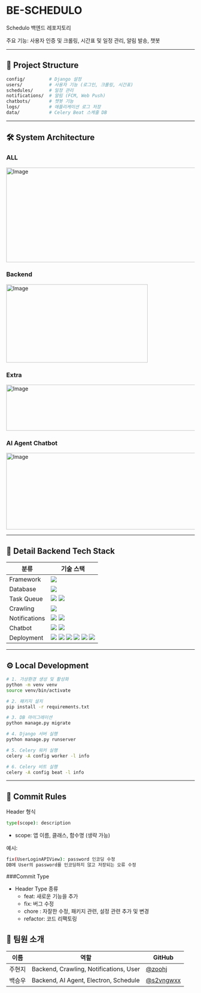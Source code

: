 # BE-SCHEDULO
Schedulo 백엔드 레포지토리

주요 기능: 사용자 인증 및 크롤링, 시간표 및 일정 관리, 알림 발송, 챗봇

---

## 📂 Project Structure
```bash
config/         # Django 설정
users/          # 사용자 기능 (로그인, 크롤링, 시간표)
schedules/      # 일정 관리
notifications/  # 알림 (FCM, Web Push)
chatbots/       # 챗봇 기능
logs/           # 애플리케이션 로그 저장
data/           # Celery Beat 스케줄 DB
```
---
## 🛠️ System Architecture
### ALL
<img width="538" height="253" alt="Image" src="https://github.com/user-attachments/assets/f7071dc8-3196-4066-9de2-bc9dac8b07e8" />

### Backend
<img width="378" height="209" alt="Image" src="https://github.com/user-attachments/assets/b20e8593-9916-40c8-aba8-1207ef76b6d0" />

### Extra
<img width="536" height="123" alt="Image" src="https://github.com/user-attachments/assets/8b53efab-500b-49f3-9618-44460883daff" />


### AI Agent Chatbot
<img width="515" height="205" alt="Image" src="https://github.com/user-attachments/assets/b2a302bc-c315-4efb-9dec-ca9ab6b1ca95" />


---
## 🚀 Detail Backend Tech Stack

<table> <thead> <tr> <th>분류</th> <th>기술 스택</th> </tr> </thead> <tbody> <tr> <td>Framework</td> <td> <img src="https://img.shields.io/badge/Django REST Framework-092E20?style=flat&logo=django&logoColor=white"/> </td> </tr> <tr> <td>Database</td> <td> <img src="https://img.shields.io/badge/MySQL-4479A1?style=flat&logo=mysql&logoColor=white"/> </td> </tr> <tr> <td>Task Queue</td> <td> <img src="https://img.shields.io/badge/Celery-37814A?style=flat&logo=celery&logoColor=white"/> <img src="https://img.shields.io/badge/Redis-DC382D?style=flat&logo=redis&logoColor=white"/> </td> </tr> <tr> <td>Crawling</td> <td> <img src="https://img.shields.io/badge/Selenium-43B02A?style=flat&logo=selenium&logoColor=white"/> </td> </tr> <tr> <td>Notifications</td> <td> <img src="https://img.shields.io/badge/Firebase Cloud Messaging-FFCA28?style=flat&logo=firebase&logoColor=black"/> <img src="https://img.shields.io/badge/Web Push-4285F4?style=flat&logo=googlechrome&logoColor=white"/> </td> </tr> <tr> <td>Chatbot</td> <td> <img src="https://img.shields.io/badge/LangChain-1C3C3C?style=flat&logo=python&logoColor=white"/> <img src="https://img.shields.io/badge/Gemini-4285F4?style=flat&logo=google&logoColor=white"/> </td> </tr> <tr> <td>Deployment</td> <td> <img src="https://img.shields.io/badge/Nginx-009639?style=flat&logo=nginx&logoColor=white"/> <img src="https://img.shields.io/badge/uWSGI-222222?style=flat&logo=python&logoColor=white"/> <img src="https://img.shields.io/badge/systemd-5A29E4?style=flat&logo=linux&logoColor=white"/> <img src="https://img.shields.io/badge/Ubuntu-E95420?style=flat&logo=ubuntu&logoColor=white"/> <img src="https://img.shields.io/badge/AWS EC2-FF9900?style=flat&logo=amazonec2&logoColor=white"/> <img src="https://img.shields.io/badge/AWS RDS-527FFF?style=flat&logo=amazonrds&logoColor=white"/> </td> </tr> </tbody> </table>

---
## ⚙️ Local Development
```bash
# 1. 가상환경 생성 및 활성화
python -m venv venv
source venv/bin/activate

# 2. 패키지 설치
pip install -r requirements.txt

# 3. DB 마이그레이션
python manage.py migrate

# 4. Django 서버 실행
python manage.py runserver

# 5. Celery 워커 실행
celery -A config worker -l info

# 6. Celery 비트 실행
celery -A config beat -l info
```

---
## 📜 Commit Rules
    
Header 형식
```bash
type(scope): description
```
- scope: 앱 이름, 클래스, 함수명 (생략 가능)


예시:
```bash
fix(UserLoginAPIView): password 인코딩 수정
DB에 User의 password를 인코딩하지 않고 저장되는 오류 수정
```

###Commit Type
- Header Type 종류
  - feat: 새로운 기능을 추가
  - fix: 버그 수정
  - chore : 자잘한 수정, 패키지 관련, 설정 관련 추가 및 변경
  - refactor: 코드 리팩토링


## 👥 팀원 소개

| 이름   | 역할 | GitHub |
| ------ | ---- | ------ |
| 주현지 | Backend, Crawling, Notifications, User | [@zoohj](https://github.com/zoohj) |
| 백승우 | Backend, AI Agent, Electron, Schedule  | [@s2vngwxx](https://github.com/s2vngwxx) |

